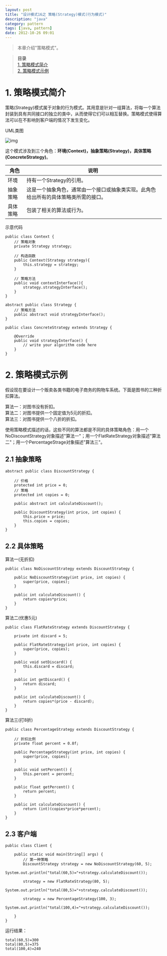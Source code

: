 ```yaml
---
layout: post
title: "设计模式16之 策略(Strategy)模式(行为模式)"
description: "java"
category: pattern
tags: [java, pattern]
date: 2012-10-26 09:01
---
```

 

> 本章介绍"策略模式"。

> **目录**  
[1. 策略模式简介](#anchor1)  
[2. 策略模式示例](#anchor2)  

 
<a name="anchor1"></a>
# 1. 策略模式简介

策略(Strategy)模式属于对象的行为模式。其用意是针对一组算法，将每一个算法封装到具有共同接口的独立的类中，从而使得它们可以相互替换。策略模式使得算法可以在不影响到客户端的情况下发生变化。


UML类图

![img](/media/pic/design_patterns/pattern16_01.jpg)

这个模式涉及到三个角色：**环境(Context)，抽象策略(Strategy)，具体策略(ConcreteStrategy)**。

|     角色   |       说明      |
| ---------- | --------------- |
| 环境 | 持有一个Strategy的引用。 |
| 抽象策略 | 这是一个抽象角色，通常由一个接口或抽象类实现。此角色给出所有的具体策略类所需的接口。 |
| 具体策略 | 包装了相关的算法或行为。 |

示意代码

    public class Context {
        // 策略对象
        private Strategy strategy;

        // 构造函数
        public Context(Strategy strategy){
            this.strategy = strategy;
        }

        // 策略方法
        public void contextInterface(){
            strategy.strategyInterface();
        }
    }

    abstract public class Strategy {
        // 策略方法
        public abstract void strategyInterface();
    }

    public class ConcreteStrategy extends Strategy {

        @Override
        public void strategyInterface() {
            // write your algorithm code here
        }
    }

 


<a name="anchor2"></a>
# 2. 策略模式示例

假设现在要设计一个贩卖各类书籍的电子商务的购物车系统。下面是图书的三种折扣算法。

算法一：对图书没有折扣。  
算法二：对图书提供一个固定值为5元的折扣。  
算法三：对图书提供一个八折的折扣。

使用策略模式描述的话，这些不同的算法都是不同的具体策略角色：用一个NoDiscountStrategy对象描述"算法一"；用一个FlatRateStrategy对象描述"算法二"；用一个PercentageStrage对象描述"算法三"。

## 2.1 抽象策略

    abstract public class DiscountStrategy {

        // 价格
        protected int price = 0;
        // 策略
        protected int copies = 0;

        public abstract int calculateDiscount();

        public DiscountStrategy(int price, int copies) {
            this.price = price;
            this.copies = copies;
        }
    }

## 2.2 具体策略

算法一(无折扣)

    public class NoDiscountStrategy extends DiscountStrategy {

        public NoDiscountStrategy(int price, int copies) {
            super(price, copies);
        }

        public int calculateDiscount() {
            return copies*price;
        }
    }

算法二(优惠5元)

    public class FlatRateStrategy extends DiscountStrategy {

        private int discard = 5;

        public FlatRateStrategy(int price, int copies) {
            super(price, copies);
        }

        public void setDiscard() {
            this.discard = discard;
        }

        public int getDiscard() {
            return discard;
        }

        public int calculateDiscount() {
            return copies*(price - discard);
        }
    }

算法三(打8折)

    public class PercentageStrategy extends DiscountStrategy {

        // 折扣比例
        private float percent = 0.8f;

        public PercentageStrategy(int price, int copies) {
            super(price, copies);
        }

        public void setPercent() {
            this.percent = percent;
        }

        public float getPercent() {
            return percent;
        }

        public int calculateDiscount() {
            return (int)(copies*price*percent);
        }
    }

## 2.3 客户端

    public class Client {

        public static void main(String[] args) {
            // 第一种策略
            DiscountStrategy strategy = new NoDiscountStrategy(60, 5);
            System.out.println("total(60,5)="+strategy.calculateDiscount());

            strategy = new FlatRateStrategy(80, 5);
            System.out.println("total(80,5)="+strategy.calculateDiscount());

            strategy = new PercentageStrategy(100, 3);
            System.out.println("total(100,4)="+strategy.calculateDiscount());

        }
    }

运行结果：

    total(60,5)=300
    total(80,5)=375
    total(100,4)=240

 
